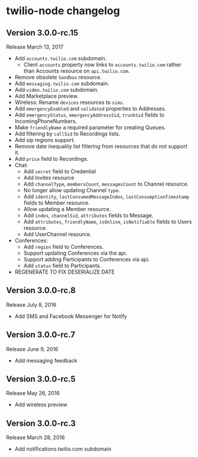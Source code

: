 twilio-node changelog
=====================

Version 3.0.0-rc.15
-------------

Release March 13, 2017

- Add `accounts.twilio.com` subdomain.
    - Client `accounts` property now links to `accounts.twilio.com` rather than Accounts resource on `api.twilio.com`.
- Remove obsolete `Sandbox` resource.
- Add `messaging.twilio.com` subdomain.
- Add `video.twilio.com` subdomain.
- Add Marketplace preview.
- Wireless: Rename `devices` resources to `sims`.
- Add `emergencyEnabled` and `validated` properties to Addresses.
- Add `emergencyStatus`, `emergencyAddressSid`, `trunkSid` fields to IncomingPhoneNumbers.
- Make `friendlyName` a required parameter for creating Queues.
- Add filtering by `callSid` to Recordings lists.
- Add sip regions support.
- Remove date inequality list filtering from resources that do not support it.
- Add `price` field to Recordings.
- Chat:
    - Add `secret` field to Credential
    - Add Invites resource
    - Add `channelType`, `membersCount`, `messagesCount` to Channel resource.
    - No longer allow updating Channel `type`.
    - Add `identity`, `lastConsumedMessageIndex`, `lastConsumptionTimestamp` fields to Member resource.
    - Allow updating a Member resource.
    - Add `index`, `channelSid`, `attributes` fields to Message.
    - Add `attributes`, `friendlyName`, `isOnline`, `isNotifiable` fields to Users resource.
    - Add UserChannel resource.
- Conferences:
    - Add `region` field to Conferences.
    - Support updating Conferences via the api.
    - Support adding Participants to Conferences via api.
    - Add `status` field to Participants.
- REGENERATE TO FIX DESERIALIZE DATE

Version 3.0.0-rc.8
-------------

Release July 8, 2016

- Add SMS and Facebook Messenger for Notify

Version 3.0.0-rc.7
-------------

Release June 9, 2016

- Add messaging feedback

Version 3.0.0-rc.5
-------------

Release May 26, 2016

- Add wireless preview

Version 3.0.0-rc.3
-------------

Release March 28, 2016

- Add notifications.twilio.com subdomain
